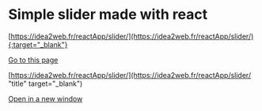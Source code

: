 # Simple slider made with react

[https://idea2web.fr/reactApp/slider/](https://idea2web.fr/reactApp/slider/){:target="_blank"}


[Go to this page](https://idea2web.fr/reactApp/slider/?target=_blank)

[https://idea2web.fr/reactApp/slider/](https://idea2web.fr/reactApp/slider/ "title" target="_blank")


<a href="test.html" onclick="return ! window.open(this.href);">Open in a new window</a>
